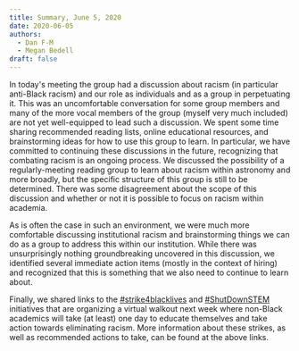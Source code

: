 ```yaml
---
title: Summary, June 5, 2020
date: 2020-06-05
authors:
  - Dan F-M
  - Megan Bedell
draft: false
---
```


In today's meeting the group had a discussion about racism (in particular anti-Black racism) and our role as individuals and as a group in perpetuating it.
This was an uncomfortable conversation for some group members and many of the more vocal members of the group (myself very much included) are not yet well-equipped to lead such a discussion.
We spent some time sharing recommended reading lists, online educational resources, and brainstorming ideas for how to use this group to learn.
In particular, we have committed to continuing these discussions in the future, recognizing that combating racism is an ongoing process.
We discussed the possibility of a regularly-meeting reading group to learn about racism within astronomy and more broadly, but the specific structure of this group is still to be determined.
There was some disagreement about the scope of this discussion and whether or not it is possible to focus on racism within academia.

As is often the case in such an environment, we were much more comfortable discussing institutional racism and brainstorming things we can do as a group to address this within our institution.
While there was unsurprisingly nothing groundbreaking uncovered in this discussion, we identified several immediate action items (mostly in the context of hiring) and recognized that this is something that we also need to continue to learn about.

Finally, we shared links to the [#strike4blacklives](https://www.particlesforjustice.org/) and [#ShutDownSTEM](https://www.shutdownstem.com/) initiatives that are organizing a virtual walkout next week where non-Black academics will take (at least) one day to educate themselves and take action towards eliminating racism.
More information about these strikes, as well as recommended actions to take, can be found at the above links.
